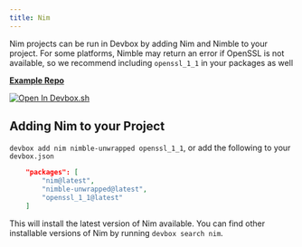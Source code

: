 ```yaml
---
title: Nim
---
```


Nim projects can be run in Devbox by adding Nim and Nimble to your project. For some platforms, Nimble may return an error if OpenSSL is not available, so we recommend including `openssl_1_1` in your packages as well

[**Example Repo**](https://github.com/jetpack-io/devbox/tree/main/examples/development/nim/spinnytest)

[![Open In Devbox.sh](https://jetpack.io/img/devbox/open-in-devbox.svg)](https://devbox.sh/new?template=nim)

## Adding Nim to your Project

`devbox add nim nimble-unwrapped openssl_1_1`, or add the following to your `devbox.json`

```json
    "packages": [
        "nim@latest",
        "nimble-unwrapped@latest",
        "openssl_1_1@latest"
    ]
```

This will install the latest version of Nim available. You can find other installable versions of Nim by running `devbox search nim`.
